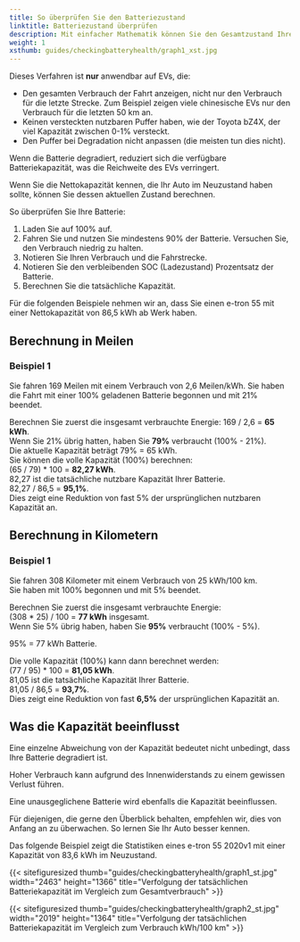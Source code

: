 ```yaml
---
title: So überprüfen Sie den Batteriezustand
linktitle: Batteriezustand überprüfen
description: Mit einfacher Mathematik können Sie den Gesamtzustand Ihrer Batterie überprüfen. Diese Anleitung erklärt, wie.
weight: 1
xsthumb: guides/checkingbatteryhealth/graph1_xst.jpg
---
```

<!-- markdownlint-disable MD033 -->

<div class="alert alert-warning" role="alert">
  Dieses Verfahren ist <b>nur</b> anwendbar auf EVs, die:
  <ul>
    <li>Den gesamten Verbrauch der Fahrt anzeigen, nicht nur den Verbrauch für die letzte Strecke. Zum Beispiel zeigen viele chinesische EVs nur den Verbrauch für die letzten 50 km an.</li>
    <li>Keinen versteckten nutzbaren Puffer haben, wie der Toyota bZ4X, der viel Kapazität zwischen 0-1% versteckt.</li>
    <li>Den Puffer bei Degradation nicht anpassen (die meisten tun dies nicht).</li>
  </ul>
</div>

Wenn die Batterie degradiert, reduziert sich die verfügbare Batteriekapazität, was die Reichweite des EVs verringert.

Wenn Sie die Nettokapazität kennen, die Ihr Auto im Neuzustand haben sollte, können Sie dessen aktuellen Zustand berechnen.

So überprüfen Sie Ihre Batterie:

1. Laden Sie auf 100% auf.
2. Fahren Sie und nutzen Sie mindestens 90% der Batterie. Versuchen Sie, den Verbrauch niedrig zu halten.
3. Notieren Sie Ihren Verbrauch und die Fahrstrecke.
4. Notieren Sie den verbleibenden SOC (Ladezustand) Prozentsatz der Batterie.
5. Berechnen Sie die tatsächliche Kapazität.

Für die folgenden Beispiele nehmen wir an, dass Sie einen e-tron 55 mit einer Nettokapazität von 86,5 kWh ab Werk haben.

## Berechnung in Meilen

### Beispiel 1

Sie fahren 169 Meilen mit einem Verbrauch von 2,6 Meilen/kWh. Sie haben die Fahrt mit einer 100% geladenen Batterie begonnen und mit 21% beendet.

Berechnen Sie zuerst die insgesamt verbrauchte Energie: 169 / 2,6 = <b>65 kWh</b>.<br>
Wenn Sie 21% übrig hatten, haben Sie <b>79%</b> verbraucht (100% - 21%).<br>
Die aktuelle Kapazität beträgt 79% = 65 kWh.<br>
Sie können die volle Kapazität (100%) berechnen:<br>
(65 / 79) * 100 = <b>82,27 kWh</b>.<br>
82,27 ist die tatsächliche nutzbare Kapazität Ihrer Batterie.<br>
82,27 / 86,5 = <b>95,1%</b>.<br>
Dies zeigt eine Reduktion von fast 5% der ursprünglichen nutzbaren Kapazität an.

## Berechnung in Kilometern

### Beispiel 1

Sie fahren 308 Kilometer mit einem Verbrauch von 25 kWh/100 km.<br>
Sie haben mit 100% begonnen und mit 5% beendet.<br>

Berechnen Sie zuerst die insgesamt verbrauchte Energie:<br>
(308 * 25) / 100 = <b>77 kWh</b> insgesamt.<br>
Wenn Sie 5% übrig haben, haben Sie <b>95%</b> verbraucht (100% - 5%).<br>

95% = 77 kWh Batterie.<br>

Die volle Kapazität (100%) kann dann berechnet werden:<br>
(77 / 95) * 100 = <b>81,05 kWh</b>.<br>
81,05 ist die tatsächliche Kapazität Ihrer Batterie.<br>
81,05 / 86,5 = <b>93,7%</b>.<br>
Dies zeigt eine Reduktion von fast <b>6,5%</b> der ursprünglichen Kapazität an.

## Was die Kapazität beeinflusst

Eine einzelne Abweichung von der Kapazität bedeutet nicht unbedingt, dass Ihre Batterie degradiert ist.

Hoher Verbrauch kann aufgrund des Innenwiderstands zu einem gewissen Verlust führen.

Eine unausgeglichene Batterie wird ebenfalls die Kapazität beeinflussen.

Für diejenigen, die gerne den Überblick behalten, empfehlen wir, dies von Anfang an zu überwachen. So lernen Sie Ihr Auto besser kennen.

Das folgende Beispiel zeigt die Statistiken eines e-tron 55 2020v1 mit einer Kapazität von 83,6 kWh im Neuzustand.

{{< sitefiguresized thumb="guides/checkingbatteryhealth/graph1_st.jpg" width="2463" height="1366" title="Verfolgung der tatsächlichen Batteriekapazität im Vergleich zum Gesamtverbrauch" >}}

{{< sitefiguresized thumb="guides/checkingbatteryhealth/graph2_st.jpg" width="2019" height="1364" title="Verfolgung der tatsächlichen Batteriekapazität im Vergleich zum Verbrauch kWh/100 km" >}}
